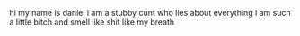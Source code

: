hi my name is daniel i am a stubby cunt who lies about everything i am such a little bitch and smell like shit like my breath
